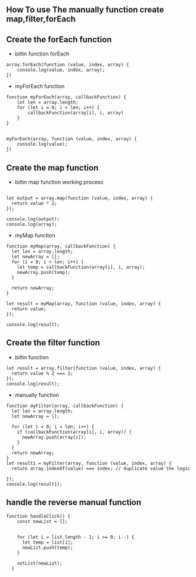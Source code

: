 ## How To use The manually function create map,filter,forEach

## Create the forEach function 

- biltin function forEach 
```
array.forEach(function (value, index, array) {
    console.log(value, index, array);
})
```


- myForEach function 
```
function myForEach(array, callbackFunction) {
    let len = array.length;
    for (let i = 0; i < len; i++) {
        callbackFunction(array[i], i, array)
    }
}


myForEach(array, function (value, index, array) {
    console.log(value);
})

```


## Create the map function 

- biltin map function working process
```

let output = array.map(function (value, index, array) {
  return value * 2;
});

console.log(output);
console.log(array);
````

- myMap function
  
```
function myMap(array, callbackFunction) {
  let len = array.length;
  let newArray = [];
  for (i = 0; i < len; i++) {
    let temp = callbackFunction(array[i], i, array);
    newArray.push(temp);
  }

  return newArray;
}

let result = myMap(array, function (value, index, array) {
  return value;
});

console.log(result);

```


## Create the filter function 

- biltin function 
```
let result = array.filter(function (value, index, array) {
  return value % 2 === 1;
});
console.log(result);
```
- manually function
```
function myFilter(array, callbackFunction) {
  let len = array.length;
  let newArray = [];

  for (let i = 0; i < len; i++) {
    if (callbackFunction(array[i], i, array)) {
      newArray.push(array[i]);
    }
  }
  return newArray;
}
let result1 = myFilter(array, function (value, index, array) {
  return array.indexOf(value) === index; // duplicate value the logic

});
console.log(result1);
```


## handle the reverse manual function

```
function handleClick() {
    const newList = [];
    

    for (let i = list.length - 1; i >= 0; i--) {
      let temp = list[i];
      newList.push(temp);
    }

    setList(newList);
  }
```